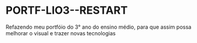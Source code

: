 # PORTF-LIO3--RESTART
Refazendo meu portfóio do 3° ano do ensino médio, para que assim possa melhorar o visual e trazer novas tecnologias 
